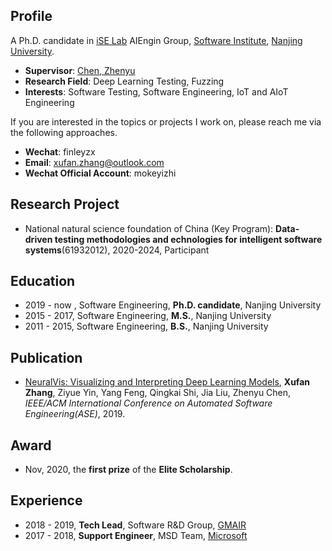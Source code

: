 ## Profile

A Ph.D. candidate in [iSE Lab](http://www.iselab.cn) AIEngin Group, [Software Institute](https://software.nju.edu.cn), [Nanjing University](https://www.nju.edu.cn).

- **Supervisor**: [Chen, Zhenyu](http://www.iselab.cn/faculty/ZhenyuChen)
- **Research Field**: Deep Learning Testing, Fuzzing
- **Interests**: Software Testing, Software Engineering, IoT and AIoT Engineering

If you are interested in the topics or projects I work on, please reach me via the following approaches.
- **Wechat**: finleyzx
- **Email**: [xufan.zhang@outlook.com](mailto:xufan.zhang@outlook.com)
- **Wechat Official Account**: mokeyizhi

## Research Project

- National natural science foundation of China (Key Program): **Data-driven testing methodologies and echnologies for intelligent software systems**(61932012), 2020-2024, Participant

## Education

- 2019 - now , Software Engineering, **Ph.D. candidate**, Nanjing University
- 2015 - 2017, Software Engineering, **M.S.**, Nanjing University
- 2011 - 2015, Software Engineering, **B.S.**, Nanjing University

## Publication

- [NeuralVis: Visualizing and Interpreting Deep Learning Models](https://arxiv.org/pdf/1906.00690.pdf), **Xufan Zhang**, Ziyue Yin, Yang Feng, Qingkai Shi, Jia Liu, Zhenyu Chen, _IEEE/ACM International Conference on Automated Software Engineering(ASE)_, 2019.

## Award

- Nov, 2020, the **first prize** of the **Elite Scholarship**.

## Experience

- 2018 - 2019, **Tech Lead**, Software R&D Group, [GMAIR](http://www.gmair.net)
- 2017 - 2018, **Support Engineer**, MSD Team, [Microsoft](https://www.microsoft.com)
